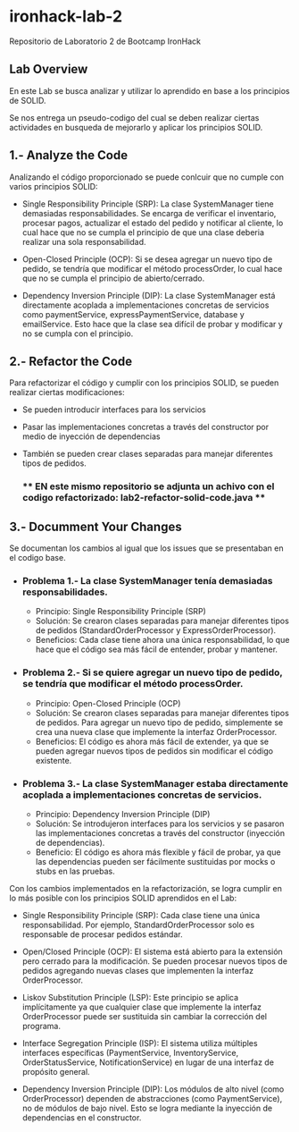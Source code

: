 # ironhack-lab-2
Repositorio de Laboratorio 2 de Bootcamp IronHack

## Lab Overview

En este Lab se busca analizar y utilizar lo aprendido en base a los principios de SOLID.

Se nos entrega un pseudo-codigo del cual se deben realizar ciertas actividades en busqueda de mejorarlo y aplicar los principios SOLID.

## 1.- Analyze the Code

Analizando el código proporcionado se puede conlcuir que no cumple con varios principios SOLID:  

- Single Responsibility Principle (SRP): La clase SystemManager tiene demasiadas responsabilidades. Se encarga de verificar el inventario, procesar pagos, actualizar el estado del pedido y notificar al cliente, lo cual hace que no se cumpla el principio de que una clase deberia realizar una sola responsabilidad.
    
- Open-Closed Principle (OCP): Si se desea agregar un nuevo tipo de pedido, se tendría que modificar el método processOrder, lo cual hace que no se cumpla el principio de abierto/cerrado.
    
- Dependency Inversion Principle (DIP): La clase SystemManager está directamente acoplada a implementaciones concretas de servicios como paymentService, expressPaymentService, database y emailService. Esto hace que la clase sea difícil de probar y modificar y no se cumpla con el principio.

## 2.- Refactor the Code

Para refactorizar el código y cumplir con los principios SOLID, se pueden realizar ciertas modificaciones:

- Se pueden introducir interfaces para los servicios
- Pasar las implementaciones concretas a través del constructor por medio de inyección de dependencias
- También se pueden crear clases separadas para manejar diferentes tipos de pedidos.

  ### ** EN este mismo repositorio se adjunta un achivo con el codigo refactorizado: lab2-refactor-solid-code.java **

## 3.- Documment Your Changes

Se documentan los cambios al igual que los issues que se presentaban en el codigo base.

- ### Problema 1.- La clase SystemManager tenía demasiadas responsabilidades.
  - Principio: Single Responsibility Principle (SRP)
  - Solución: Se crearon clases separadas para manejar diferentes tipos de pedidos (StandardOrderProcessor y ExpressOrderProcessor).
  - Beneficios: Cada clase tiene ahora una única responsabilidad, lo que hace que el código sea más fácil de entender, probar y mantener.  

- ### Problema 2.- Si se quiere agregar un nuevo tipo de pedido, se tendría que modificar el método processOrder.
  - Principio: Open-Closed Principle (OCP)
  - Solución: Se crearon clases separadas para manejar diferentes tipos de pedidos. Para agregar un nuevo tipo de pedido, simplemente se crea una nueva clase que implemente la interfaz OrderProcessor.
  - Beneficios: El código es ahora más fácil de extender, ya que se pueden agregar nuevos tipos de pedidos sin modificar el código existente.

- ### Problema 3.- La clase SystemManager estaba directamente acoplada a implementaciones concretas de servicios.
  - Principio: Dependency Inversion Principle (DIP)
  - Solución: Se introdujeron interfaces para los servicios y se pasaron las implementaciones concretas a través del constructor (inyección de dependencias).
  - Beneficio: El código es ahora más flexible y fácil de probar, ya que las dependencias pueden ser fácilmente sustituidas por mocks o stubs en las pruebas.

Con los cambios implementados en la refactorización, se logra cumplir en lo más posible con los principios SOLID aprendidos en el Lab:

- Single Responsibility Principle (SRP): Cada clase tiene una única responsabilidad. Por ejemplo, StandardOrderProcessor solo es responsable de procesar pedidos estándar.
    
- Open/Closed Principle (OCP): El sistema está abierto para la extensión pero cerrado para la modificación. Se pueden procesar nuevos tipos de pedidos agregando nuevas clases que implementen la interfaz OrderProcessor.
  
- Liskov Substitution Principle (LSP): Este principio se aplica implícitamente ya que cualquier clase que implemente la interfaz OrderProcessor puede ser sustituida sin cambiar la corrección del programa.
  
- Interface Segregation Principle (ISP): El sistema utiliza múltiples interfaces específicas (PaymentService, InventoryService, OrderStatusService, NotificationService) en lugar de una interfaz de propósito general.
   
- Dependency Inversion Principle (DIP): Los módulos de alto nivel (como OrderProcessor) dependen de abstracciones (como PaymentService), no de módulos de bajo nivel. Esto se logra mediante la inyección de dependencias en el constructor.


